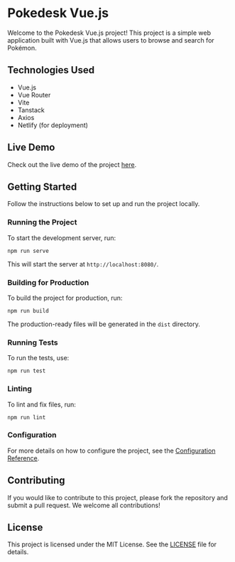 # Pokedesk Vue.js

Welcome to the Pokedesk Vue.js project! This project is a simple web application built with Vue.js that allows users to browse and search for Pokémon.

## Technologies Used

- Vue.js
- Vue Router
- Vite
- Tanstack
- Axios
- Netlify (for deployment)

## Live Demo

Check out the live demo of the project [here](https://clever-goldwasser-d1dacc.netlify.com/).

## Getting Started

Follow the instructions below to set up and run the project locally.

### Running the Project

To start the development server, run:
```
npm run serve
```
This will start the server at `http://localhost:8080/`.

### Building for Production

To build the project for production, run:
```
npm run build
```
The production-ready files will be generated in the `dist` directory.

### Running Tests

To run the tests, use:
```
npm run test
```

### Linting

To lint and fix files, run:
```
npm run lint
```

### Configuration

For more details on how to configure the project, see the [Configuration Reference](https://cli.vuejs.org/config/).

## Contributing

If you would like to contribute to this project, please fork the repository and submit a pull request. We welcome all contributions!

## License

This project is licensed under the MIT License. See the [LICENSE](LICENSE) file for details.